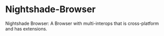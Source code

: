 # Nightshade-Browser
Nightshade Browser: A Browser with multi-interops that is cross-platform and has extensions.
